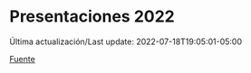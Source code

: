 # Presentaciones 2022

Última actualización/Last update: 2022-07-18T19:05:01-05:00

 [Fuente](https://www.gob.mx/salud/documentos/presentaciones-2022)
